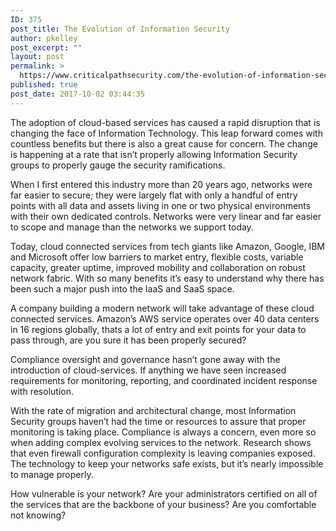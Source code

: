 ```yaml
---
ID: 375
post_title: The Evolution of Information Security
author: pkelley
post_excerpt: ""
layout: post
permalink: >
  https://www.criticalpathsecurity.com/the-evolution-of-information-security/
published: true
post_date: 2017-10-02 03:44:35
---
```

The adoption of cloud-based services has caused a rapid disruption that is changing the face of Information Technology. This leap forward comes with countless benefits but there is also a great cause for concern. The change is happening at a rate that isn’t properly allowing Information Security groups to properly gauge the security ramifications.

When I first entered this industry more than 20 years ago, networks were far easier to secure; they were largely flat with only a handful of entry points with all data and assets living in one or two physical environments with their own dedicated controls. Networks were very linear and far easier to scope and manage than the networks we support today.

Today, cloud connected services from tech giants like Amazon, Google, IBM and Microsoft offer low barriers to market entry, flexible costs, variable capacity, greater uptime, improved mobility and collaboration on robust network fabric. With so many benefits it’s easy to understand why there has been such a major push into the IaaS and SaaS space.

<!--more-->

A company building a modern network will take advantage of these cloud connected services. Amazon’s AWS service operates over 40 data centers in 16 regions globally, thats a lot of entry and exit points for your data to pass through, are you sure it has been properly secured?

Compliance oversight and governance hasn’t gone away with the introduction of cloud-services. If anything we have seen increased requirements for monitoring, reporting, and coordinated incident response with resolution.

With the rate of migration and architectural change, most Information Security groups haven’t had the time or resources to assure that proper monitoring is taking place. Compliance is always a concern, even more so when adding complex evolving services to the network. Research shows that even firewall configuration complexity is leaving companies exposed. The technology to keep your networks safe exists, but it’s nearly impossible to manage properly.

How vulnerable is your network? Are your administrators certified on all of the services that are the backbone of your business? Are you comfortable not knowing?
